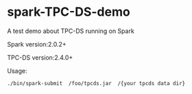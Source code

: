 # spark-TPC-DS-demo
A test demo about TPC-DS running on Spark


Spark version:2.0.2+

TPC-DS version:2.4.0+



Usage:

`./bin/spark-submit  /foo/tpcds.jar  /{your tpcds data dir}`
